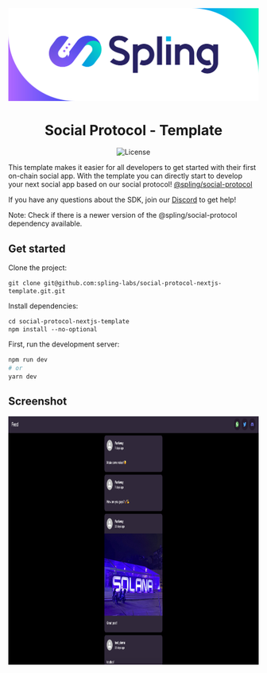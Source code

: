 <div align="center">
  <img src="https://raw.githubusercontent.com/spling-labs/social-protocol-nextjs-template/main/assets/spling_header.jpg" />

  <h1>Social Protocol - Template</h1>
   <p>
    <img alt="License" src="https://img.shields.io/npm/l/@spling/social-protocol" />
 </p>
</div>

This template makes it easier for all developers to get started with their first on-chain social app. With the template you can directly start to develop your next social app based on our social protocol! [@spling/social-protocol](https://www.npmjs.com/package/@spling/social-protocol)

If you have any questions about the SDK, join our [Discord](https://discord.gg/7e3QN3Hy64) to get help!

Note: Check if there is a newer version of the @spling/social-protocol dependency available. 

## Get started

Clone the project:

```shell
git clone git@github.com:spling-labs/social-protocol-nextjs-template.git.git
```

Install dependencies:

```shell
cd social-protocol-nextjs-template
npm install --no-optional
```

First, run the development server:

```bash
npm run dev
# or
yarn dev
```

## Screenshot

<div align="center">
  <img src="https://raw.githubusercontent.com/spling-labs/social-protocol-nextjs-template/main/assets/screenshot.png" height="500"/>
</div>
